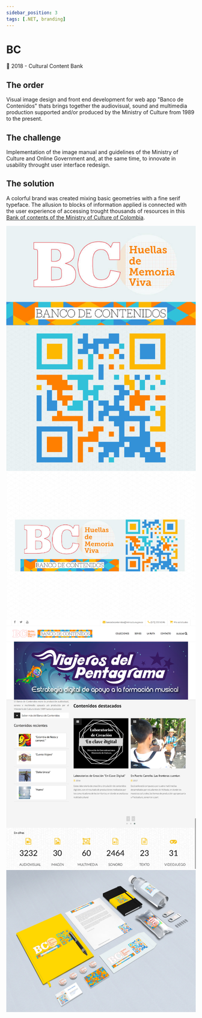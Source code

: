 ```yaml
---
sidebar_position: 3
tags: [.NET, branding]
---
```


# BC

📆 2018 - Cultural Content Bank

## The order

Visual image design and front end development for web app "Banco de Contenidos" thats brings together the audiovisual, sound and multimedia production supported and/or produced by the Ministry of Culture from 1989 to the present.

## The challenge

Implementation of the image manual and guidelines of the Ministry of Culture and Online Government and, at the same time, to innovate in usability throught user interface redesign.

## The solution

A colorful brand was created mixing basic geometries with a fine serif typeface. The allusion to blocks of information applied is connected with the user experience of accessing trought thousands of resources in this [Bank of contents of the Ministry of Culture of Colombia](https://bancodecontenidos.mincultura.gov.co/).

![UX/UI Design for BC](./assets/bc-qr.jpg)
![UX/UI Design for BC](./assets/bc-brand.jpg)
![UX/UI Design for BC](./assets/bc-home.png)
![UX/UI Design for BC](./assets/bc-pop.jpg)
